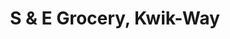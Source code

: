 ---
title: "S & E Grocery, Kwik-Way"
url: /summerside/s-and-e-grocery-kwik-way/
shop: convenience
---